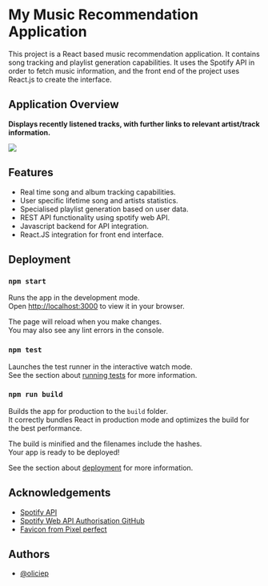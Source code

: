 # My Music Recommendation Application

This project is a React based music recommendation application. It contains song tracking and playlist generation capabilities. It uses the Spotify API in order to fetch music information, and the front end of the project uses React.js to create the interface.

## Application Overview

__Displays recently listened tracks, with further links to relevant artist/track information.__

![](https://github.com/oliciep/Music_Recommendation_App/blob/main/demos/recentTracks.gif)

## Features

- Real time song and album tracking capabilities.
- User specific lifetime song and artists statistics.
- Specialised playlist generation based on user data.
- REST API functionality using spotify web API.
- Javascript backend for API integration.
- React.JS integration for front end interface.


## Deployment
### `npm start`

Runs the app in the development mode.\
Open [http://localhost:3000](http://localhost:3000) to view it in your browser.

The page will reload when you make changes.\
You may also see any lint errors in the console.

### `npm test`

Launches the test runner in the interactive watch mode.\
See the section about [running tests](https://facebook.github.io/create-react-app/docs/running-tests) for more information.

### `npm run build`

Builds the app for production to the `build` folder.\
It correctly bundles React in production mode and optimizes the build for the best performance.

The build is minified and the filenames include the hashes.\
Your app is ready to be deployed!

See the section about [deployment](https://facebook.github.io/create-react-app/docs/deployment) for more information.
## Acknowledgements
 - [Spotify API](https://developer.spotify.com/documentation/web-api)
 - [Spotify Web API Authorisation GitHub](https://github.com/spotify/web-api-examples)
 - [Favicon from Pixel perfect](https://www.flaticon.com/free-icon/musical-note_727218?term=music&page=1&position=7&origin=search&related_id=727218)



## Authors

- [@oliciep](https://github.com/oliciep)
